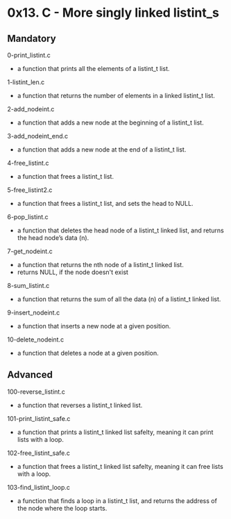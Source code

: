 # 0x13. C - More singly linked listint_s

## Mandatory

0-print_listint.c

- a function that prints all the elements of a listint_t list.

1-listint_len.c

- a function that returns the number of elements in a linked listint_t list.

2-add_nodeint.c

- a function that adds a new node at the beginning of a listint_t list.

3-add_nodeint_end.c

- a function that adds a new node at the end of a listint_t list.

4-free_listint.c

- a function that frees a listint_t list.

5-free_listint2.c

- a function that frees a listint_t list, and sets the head to NULL.

6-pop_listint.c

- a function that deletes the head node of a listint_t linked list, and returns
  the head node’s data (n).

7-get_nodeint.c

- a function that returns the nth node of a listint_t linked list.
- returns NULL, if the node doesn't exist

8-sum_listint.c

- a function that returns the sum of all the data (n) of a listint_t linked list.

9-insert_nodeint.c

- a function that inserts a new node at a given position.

10-delete_nodeint.c

- a function that deletes a node at a given position.

## Advanced

100-reverse_listint.c

- a function that reverses a listint_t linked list.

101-print_listint_safe.c

- a function that prints a listint_t linked list safelty, meaning it can print
  lists with a loop.

102-free_listint_safe.c

- a function that frees a listint_t linked list safelty, meaning it can free
  lists with a loop.

103-find_listint_loop.c

-  a function that finds a loop in a listint_t list, and returns the address of
   the node where the loop starts.
